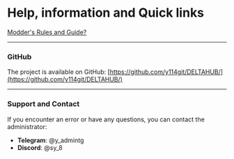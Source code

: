 # Help, information and Quick links

[Modder's Rules and Guide?](https://github.com/y114git/DELTAHUB/wiki/Modder's-Guide-(EN))

---

### **GitHub**

The project is available on GitHub: [https://github.com/y114git/DELTAHUB/](https://github.com/y114git/DELTAHUB/)

---

### **Support and Contact**

If you encounter an error or have any questions, you can contact the administrator:

* **Telegram**: @y_admintg
* **Discord**: @sy_8
